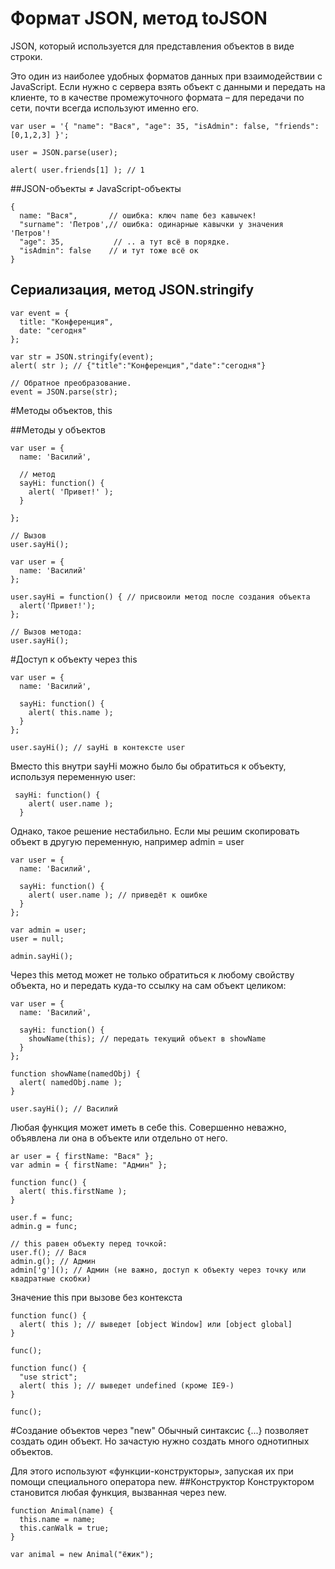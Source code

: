 # Формат JSON, метод toJSON
JSON, который используется для представления объектов в виде строки.

Это один из наиболее удобных форматов данных при взаимодействии с JavaScript. Если нужно с сервера взять объект с данными и передать на клиенте, то в качестве промежуточного формата – для передачи по сети, почти всегда используют именно его.
```
var user = '{ "name": "Вася", "age": 35, "isAdmin": false, "friends": [0,1,2,3] }';

user = JSON.parse(user);

alert( user.friends[1] ); // 1
```
##JSON-объекты ≠ JavaScript-объекты
```
{
  name: "Вася",       // ошибка: ключ name без кавычек!
  "surname": 'Петров',// ошибка: одинарные кавычки у значения 'Петров'!
  "age": 35,           // .. а тут всё в порядке.
  "isAdmin": false    // и тут тоже всё ок
}
```

## Сериализация, метод JSON.stringify
```
var event = {
  title: "Конференция",
  date: "сегодня"
};

var str = JSON.stringify(event);
alert( str ); // {"title":"Конференция","date":"сегодня"}

// Обратное преобразование.
event = JSON.parse(str);
```

#Методы объектов, this

##Методы у объектов
```
var user = {
  name: 'Василий',

  // метод
  sayHi: function() {
    alert( 'Привет!' );
  }

};

// Вызов
user.sayHi();
```
```
var user = {
  name: 'Василий'
};

user.sayHi = function() { // присвоили метод после создания объекта
  alert('Привет!');
};

// Вызов метода:
user.sayHi();
```
#Доступ к объекту через this
```
var user = {
  name: 'Василий',

  sayHi: function() {
    alert( this.name );
  }
};

user.sayHi(); // sayHi в контексте user
```
Вместо this внутри sayHi можно было бы обратиться к объекту, используя переменную user:
```
 sayHi: function() {
    alert( user.name );
  }
```
Однако, такое решение нестабильно. Если мы решим скопировать объект в другую переменную, например admin = user
```
var user = {
  name: 'Василий',

  sayHi: function() {
    alert( user.name ); // приведёт к ошибке
  }
};

var admin = user;
user = null;

admin.sayHi(); 
```
Через this метод может не только обратиться к любому свойству объекта, но и передать куда-то ссылку на сам объект целиком:
```
var user = {
  name: 'Василий',

  sayHi: function() {
    showName(this); // передать текущий объект в showName
  }
};

function showName(namedObj) {
  alert( namedObj.name );
}

user.sayHi(); // Василий
```
Любая функция может иметь в себе this. Совершенно неважно, объявлена ли она в объекте или отдельно от него.
```
ar user = { firstName: "Вася" };
var admin = { firstName: "Админ" };

function func() {
  alert( this.firstName );
}

user.f = func;
admin.g = func;

// this равен объекту перед точкой:
user.f(); // Вася
admin.g(); // Админ
admin['g'](); // Админ (не важно, доступ к объекту через точку или квадратные скобки)
```
Значение this при вызове без контекста
```
function func() {
  alert( this ); // выведет [object Window] или [object global]
}

func();

function func() {
  "use strict";
  alert( this ); // выведет undefined (кроме IE9-)
}

func();

```
#Создание объектов через "new"
Обычный синтаксис {...} позволяет создать один объект. Но зачастую нужно создать много однотипных объектов.

Для этого используют «функции-конструкторы», запуская их при помощи специального оператора new.
##Конструктор
Конструктором становится любая функция, вызванная через new.
```
function Animal(name) {
  this.name = name;
  this.canWalk = true;
}

var animal = new Animal("ёжик");
```
